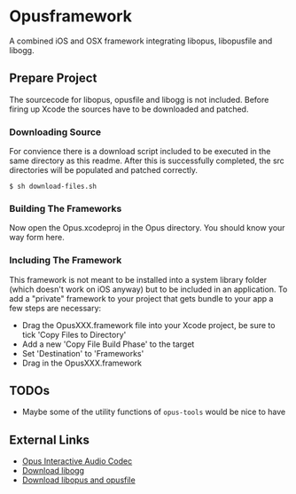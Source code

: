 # Opusframework

A combined iOS and OSX framework integrating libopus, libopusfile and libogg.

## Prepare Project

The sourcecode for libopus, opusfile and libogg is not included. Before firing up Xcode the sources have to be downloaded and patched.

### Downloading Source

For convience there is a download script included to be executed in the same directory as this readme. After this is successfully completed, the src directories will be populated and patched correctly.

    $ sh download-files.sh


### Building The Frameworks

Now open the Opus.xcodeproj in the Opus directory. You should know your way form here.

### Including The Framework

This framework is not meant to be installed into a system library folder (which doesn't work on iOS anyway) but to be included in an application. To add a "private" framework to your project that gets bundle to your app a few steps are necessary:

 * Drag the OpusXXX.framework file into your Xcode project, be sure to tick 'Copy Files to Directory'
 * Add a new 'Copy File Build Phase' to the target
 * Set 'Destination' to 'Frameworks'
 * Drag in the OpusXXX.framework

## TODOs

 * Maybe some of the utility functions of `opus-tools` would be nice to have 

## External Links

 * [Opus Interactive Audio Codec](http://opus-codec.org/)
 * [Download libogg](http://xiph.org/downloads/)
 * [Download libopus and opusfile](http://opus-codec.org/downloads/)
